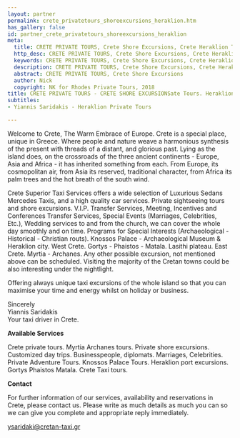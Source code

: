 ```yaml
---
layout: partner
permalink: crete_privatetours_shoreexcursions_heraklion.htm
has_gallery: false
id: partner_crete_privatetours_shoreexcursions_heraklion
meta:
  title: CRETE PRIVATE TOURS, Crete Shore Excursions, Crete Heraklion Tours
  http_desc: CRETE PRIVATE TOURS, Crete Shore Excursions, Crete Heraklion Tours
  keywords: CRETE PRIVATE TOURS, Crete Shore Excursions, Crete Heraklion Tours
  description: CRETE PRIVATE TOURS, Crete Shore Excursions, Crete Heraklion Tours
  abstract: CRETE PRIVATE TOURS, Crete Shore Excursions
  author: Nick
  copyright: NK for Rhodes Private Tours, 2018
title: CRETE PRIVATE TOURS - CRETE SHORE EXCURSIONSate Tours. Heraklion Taxi Tours
subtitles:
- Yiannis Saridakis - Heraklion Private Tours

---
```

Welcome to Crete, The Warm Embrace of Europe. Crete is a special place, unique in Greece. Where people and nature weave a harmonious synthesis of the present with threads of a distant, and glorious past. Lying as the island does, on the crossroads of the three ancient continents - Europe, Asia and Africa - it has inherited something from each. From Europe, its cosmopolitan air, from Asia its reserved, traditional character, from Africa its palm trees and the hot breath of the south wind.

Crete Superior Taxi Services offers a wide selection of Luxurious Sedans Mercedes Taxis, and a high quality car services. Private sightseeing tours and shore excursions. V.I.P. Transfer Services, Meeting, Incentives and Conferences Transfer Services, Special Events (Marriages, Celebrities, Etc.), Wedding services to and from the church, we can cover the whole day smoothly and on time. Programs for Special Interests (Archaeological - Historical - Christian routs). Knossos Palace - Archaeological Museum & Heraklion city. West Crete. Gortys - Phaistos - Matala. Lasithi plateau. East Crete. Myrtia - Archanes. Any other possible excursion, not mentioned above can be scheduled. Visiting the majority of the Cretan towns could be also interesting under the nightlight.

Offering always unique taxi excursions of the whole island so that you can maximise your time and energy whilst on holiday or business.

Sincerely<br>
Yiannis Saridakis<br>
Your taxi driver in Crete.

**Available Services**

Crete private tours. Myrtia Archanes tours. Private shore excursions. Customized day trips. Businesspeople, diplomats. Marriages, Celebrities. Private Adventure Tours. Knossos Palace Tours. Heraklion port excursions. Gortys Phaistos Matala. Crete Taxi tours.

**Contact**

For further information of our services, availability and reservations in Crete, please contact us. Please write as much details as much you can so we can give you complete and appropriate reply immediately.

[ysaridaki@cretan-taxi.gr](mailto:ysaridaki@cretan-taxi.gr?bcc=request@rhodesprivatetours.com "mailto:ysaridaki@cretan-taxi.gr")